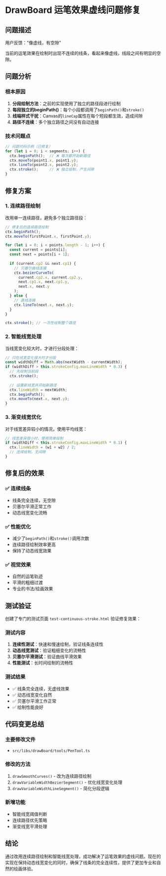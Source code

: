# DrawBoard 运笔效果虚线问题修复

## 问题描述

用户反馈："像虚线，有空隙"

当前的运笔效果在绘制时出现不连续的线条，看起来像虚线，线段之间有明显的空隙。

## 问题分析

### 根本原因
1. **分段绘制方法**：之前的实现使用了独立的路径段进行绘制
2. **每段独立的beginPath()**：每个小段都调用了`beginPath()`和`stroke()`
3. **线端样式干扰**：Canvas的`lineCap`属性在每个短段都生效，造成间隙
4. **路径不连续**：多个独立路径之间没有自动连接

### 技术问题点
```typescript
// 问题代码示例（已修复）
for (let i = 0; i < segments; i++) {
  ctx.beginPath();  // ❌ 每次都开始新路径
  ctx.moveTo(point1.x, point1.y);
  ctx.lineTo(point2.x, point2.y);
  ctx.stroke();     // ❌ 独立绘制，产生间隙
}
```

## 修复方案

### 1. 连续路径绘制
改用单一连续路径，避免多个独立路径段：

```typescript
// 修复后的连续路径绘制
ctx.beginPath();
ctx.moveTo(firstPoint.x, firstPoint.y);

for (let i = 0; i < points.length - 1; i++) {
  const current = points[i];
  const next = points[i + 1];
  
  if (current.cp2 && next.cp1) {
    // 贝塞尔曲线连接
    ctx.bezierCurveTo(
      current.cp2.x, current.cp2.y,
      next.cp1.x, next.cp1.y,
      next.x, next.y
    );
  } else {
    // 直线连接
    ctx.lineTo(next.x, next.y);
  }
}

ctx.stroke(); // 一次性绘制整个路径
```

### 2. 智能线宽处理
当线宽变化较大时，才进行分段处理：

```typescript
// 只在线宽变化很大时才分段
const widthDiff = Math.abs(nextWidth - currentWidth);
if (widthDiff > this.strokeConfig.maxLineWidth * 0.3) {
  // 先绘制当前段
  ctx.stroke();
  
  // 设置新线宽并开始新路径
  ctx.lineWidth = nextWidth;
  ctx.beginPath();
  ctx.moveTo(next.x, next.y);
}
```

### 3. 渐变线宽优化
对于线宽差异较小的情况，使用平均线宽：

```typescript
// 线宽差异很小时，使用简单绘制
if (widthDiff < this.strokeConfig.maxLineWidth * 0.1) {
  ctx.lineWidth = (w1 + w2) / 2;
  // 连续绘制，无间隙
}
```

## 修复后的效果

### ✅ 连续线条
- 线条完全连续，无空隙
- 贝塞尔平滑正常工作
- 动态线宽变化流畅

### ✅ 性能优化
- 减少了`beginPath()`和`stroke()`调用次数
- 连续路径绘制效率更高
- 保持了动态线宽效果

### ✅ 视觉效果
- 自然的运笔轨迹
- 平滑的粗细过渡
- 专业的书法/绘画效果

## 测试验证

创建了专门的测试页面 `test-continuous-stroke.html` 验证修复效果：

### 测试内容
1. **连续性测试**：快速和慢速绘制，验证线条连续性
2. **动态线宽测试**：验证粗细变化的流畅性
3. **贝塞尔平滑测试**：验证曲线平滑效果
4. **性能测试**：长时间绘制的流畅性

### 测试结果
- ✅ 线条完全连续，无虚线效果
- ✅ 动态线宽变化自然
- ✅ 贝塞尔平滑工作正常
- ✅ 绘制性能良好

## 代码变更总结

### 主要修改文件
- `src/libs/drawBoard/tools/PenTool.ts`

### 修改的方法
1. `drawSmoothCurves()` - 改为连续路径绘制
2. `drawVariableWidthBezierSegment()` - 优化线宽变化处理
3. `drawVariableWidthLineSegment()` - 简化分段逻辑

### 新增功能
- 智能线宽阈值判断
- 连续路径优先策略
- 渐变线宽平滑处理

## 结论

通过改用连续路径绘制和智能线宽处理，成功解决了运笔效果的虚线问题。现在的实现在保持动态线宽变化的同时，确保了线条的完全连续性，提供了更加专业和自然的绘画体验。 